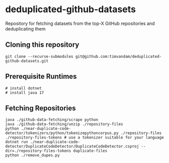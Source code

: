 # deduplicated-github-datasets
Repository for fetching datasets from the top-X GitHub repositories and deduplicating them

## Cloning this repository
```shell
git clone --recurse-submodules git@github.com:timvandam/deduplicated-github-datasets.git
```

## Prerequisite Runtimes
```shell
# install dotnet
# install java 17
```

## Fetching Repositories
```shell
java ./github-data-fetching/scrape python
java ./github-data-fetching/unzip ./repository-files
python ./near-duplicate-code-detector/tokenizers/python/tokenizepythoncorpus.py ./repository-files ./repository-files-tokens # use a tokenizer suitable for your language
dotnet run ./near-duplicate-code-detector/DuplicateCodeDetector/DuplicateCodeDetector.csproj --dir=./repository-files-tokens duplicate-files
python ./remove_dupes.py
```
